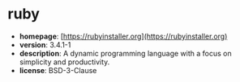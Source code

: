 # ruby

- **homepage**: [https://rubyinstaller.org](https://rubyinstaller.org)
- **version**: 3.4.1-1
- **description**: A dynamic programming language with a focus on simplicity and productivity.
- **license**: BSD-3-Clause

